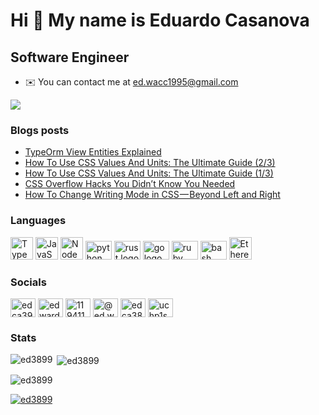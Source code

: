 Hi 👋 My name is Eduardo Casanova
=================================

Software Engineer
----------------------------
* ✉️  You can contact me at [ed.wacc1995@gmail.com](mailto:ed.wacc1995@gmail.com)

<a href="https://www.github.com/ed3899" target="_blank" rel="noreferrer"><img
src="https://img.shields.io/github/followers/ed3899?logo=github&style=for-the-badge&color=22c55e&labelColor=1c1917" /></a>

### Blogs posts
<!-- BLOG-POST-LIST:START -->
- [TypeOrm View Entities Explained](https://javascript.plainenglish.io/typeorm-view-entities-explained-dff89b23f806?source=rss-bcf029f2b23f------2)
- [How To Use CSS Values And Units: The Ultimate Guide &lpar;2/3&rpar;](https://medium.com/@ed.wacc1995/how-to-use-css-values-and-units-the-ultimate-guide-2-3-cae6ff7c98ee?source=rss-bcf029f2b23f------2)
- [How To Use CSS Values And Units: The Ultimate Guide &lpar;1/3&rpar;](https://medium.com/@ed.wacc1995/how-to-use-css-values-and-units-the-ultimate-guide-1-3-9067871be341?source=rss-bcf029f2b23f------2)
- [CSS Overflow Hacks You Didn’t Know You Needed](https://medium.com/@ed.wacc1995/css-overflow-hacks-you-didnt-know-you-needed-49f2bf34d5b6?source=rss-bcf029f2b23f------2)
- [How To Change Writing Mode in CSS — Beyond Left and Right](https://medium.com/@ed.wacc1995/how-to-change-writing-mode-in-css-beyond-left-and-right-4c2788653704?source=rss-bcf029f2b23f------2)
<!-- BLOG-POST-LIST:END -->

### Languages
<p align="left">
  <a href="https://www.typescriptlang.org/" target="_blank" rel="noreferrer"><img src="https://raw.githubusercontent.com/danielcranney/readme-generator/main/public/icons/skills/typescript-colored.svg" width="36" height="36" alt="TypeScript" /></a>
  <a href="https://developer.mozilla.org/en-US/docs/Web/JavaScript" target="_blank" rel="noreferrer"><img src="https://raw.githubusercontent.com/danielcranney/readme-generator/main/public/icons/skills/javascript-colored.svg" width="36" height="36" alt="JavaScript" /></a>
  <a href="https://nodejs.org/en/" target="_blank" rel="noreferrer"><img src="https://raw.githubusercontent.com/danielcranney/readme-generator/main/public/icons/skills/nodejs-colored.svg" width="36" height="36" alt="NodeJS" /></a>
  <img src="https://cdn.jsdelivr.net/gh/devicons/devicon/icons/python/python-original.svg" height="30" width="42" alt="python logo"  />
  <img src="https://cdn.jsdelivr.net/gh/devicons/devicon/icons/rust/rust-plain.svg" height="30" width="42" alt="rust logo"  />
  <img src="https://cdn.jsdelivr.net/gh/devicons/devicon/icons/go/go-original.svg" height="30" width="42" alt="go logo"  />
  <img src="https://cdn.jsdelivr.net/gh/devicons/devicon/icons/ruby/ruby-original.svg" height="30" width="42" alt="ruby logo"  />
  <img src="https://cdn.jsdelivr.net/gh/devicons/devicon/icons/bash/bash-original.svg" height="30" width="42" alt="bash logo"  />
  <a href="https://ethereum.org/en/" target="_blank" rel="noreferrer"><img src="https://raw.githubusercontent.com/danielcranney/readme-generator/main/public/icons/skills/ethereum-colored.svg" width="36" height="36" alt="Ethereum" /></a>
</p>

### Socials
<p align="left">
<a href="https://twitter.com/edca3911" target="blank"><img align="center" src="https://raw.githubusercontent.com/rahuldkjain/github-profile-readme-generator/master/src/images/icons/Social/twitter.svg" alt="edca3911" height="30" width="40" /></a>
<a href="https://linkedin.com/in/edwardcasanova" target="blank"><img align="center" src="https://raw.githubusercontent.com/rahuldkjain/github-profile-readme-generator/master/src/images/icons/Social/linked-in-alt.svg" alt="edwardcasanova" height="30" width="40" /></a>
<a href="https://stackoverflow.com/users/11941146" target="blank"><img align="center" src="https://raw.githubusercontent.com/rahuldkjain/github-profile-readme-generator/master/src/images/icons/Social/stack-overflow.svg" alt="11941146" height="30" width="40" /></a>
<a href="https://medium.com/@ed.wacc1995" target="blank"><img align="center" src="https://raw.githubusercontent.com/rahuldkjain/github-profile-readme-generator/master/src/images/icons/Social/medium.svg" alt="@ed.wacc1995" height="30" width="40" /></a>
<a href="https://www.leetcode.com/edca3899" target="blank"><img align="center" src="https://raw.githubusercontent.com/rahuldkjain/github-profile-readme-generator/master/src/images/icons/Social/leet-code.svg" alt="edca3899" height="30" width="40" /></a>
<a href="https://www.youtube.com/channel/UCHp1sNFMyrfFrVX_GneXlgg" target="blank"><img align="center" src="https://raw.githubusercontent.com/rahuldkjain/github-profile-readme-generator/master/src/images/icons/Social/youtube.svg" alt="uchp1snfmyrffrvx_gnexlgg" height="30" width="40" /></a>
</p>

### Stats
<p><img align="left" src="https://github-readme-stats.vercel.app/api/top-langs?username=ed3899&show_icons=true&locale=en&layout=compact" alt="ed3899" /></p>

<p>&nbsp;<img align="center" src="https://github-readme-stats.vercel.app/api?username=ed3899&show_icons=true&locale=en" alt="ed3899" /></p>

<p><img align="center" src="https://github-readme-streak-stats.herokuapp.com/?user=ed3899&" alt="ed3899" /></p>

<p align="left"> <a href="https://github.com/ryo-ma/github-profile-trophy"><img src="https://github-profile-trophy.vercel.app/?username=ed3899" alt="ed3899" /></a> </p>
